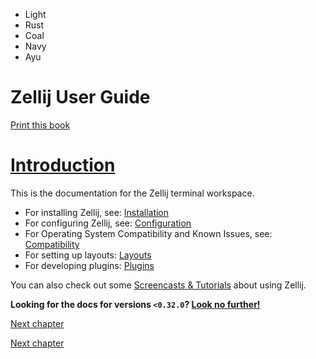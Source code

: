 - Light
- Rust
- Coal
- Navy
- Ayu

# Zellij User Guide

[Print this book](print.html "Print this book")

# [Introduction](introduction.html\#introduction)

This is the documentation for the Zellij terminal workspace.

- For installing Zellij, see: [Installation](installation.html)
- For configuring Zellij, see: [Configuration](configuration.html)
- For Operating System Compatibility and Known Issues, see: [Compatibility](compatibility.html)
- For setting up layouts: [Layouts](layouts.html)
- For developing plugins: [Plugins](plugins.html)

You can also check out some [Screencasts & Tutorials](../screencasts.html) about using Zellij.

**Looking for the docs for versions `<0.32.0`? [Look no further!](../old-documentation.html)**

[Next chapter](installation.html "Next chapter")

[Next chapter](installation.html "Next chapter")


